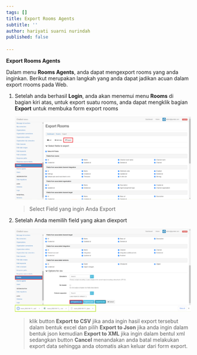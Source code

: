 ```yaml
---
tags: []
title: Export Rooms Agents
subtitle: ''
author: hariyati suarni nurindah
published: false

---
```

**Export Rooms Agents**

Dalam menu **Rooms Agents**, anda dapat mengexport rooms yang anda inginkan. Berikut merupakan langkah yang anda dapat jadikan acuan dalam export rrooms pada Web.

1. Setelah anda berhasil **Login**, anda akan menemui menu **Rooms** di bagian kiri atas, untuk export suatu rooms, anda dapat mengklik bagian **Export** untuk membuka form export rooms

   ![](/uploads/rooms8.PNG)

   > Select Field yang ingin Anda Export
2. Setelah Anda memilih field yang akan diexport

   ![](/uploads/rooms9.PNG)

   > klik button **Export to CSV** jika anda ingin hasil export tersebut dalam bentuk excel dan pilih **Export to Json** jika anda ingin dalam bentuk json kemudian **Export to XML** jika ingin dalam bentul xml sedangkan button **Cancel** menandakan anda batal melakukan export data sehingga anda otomatis akan keluar dari form export.